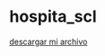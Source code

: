 # hospita_scl

<a href="https://github.com/SantiagoEmilio/hospita_scl/blob/main/src/descargas/hospita_scl.jar" download="hospita_scl.jar">descargar mi archivo </a>
